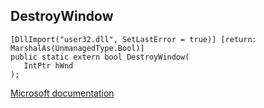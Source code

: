 ## DestroyWindow

```
[DllImport("user32.dll", SetLastError = true)] [return: MarshalAs(UnmanagedType.Bool)]
public static extern bool DestroyWindow(
   IntPtr hWnd
);
```

[Microsoft documentation](https://docs.microsoft.com/en-us/windows/win32/api/winuser/nf-winuser-destroywindow)
